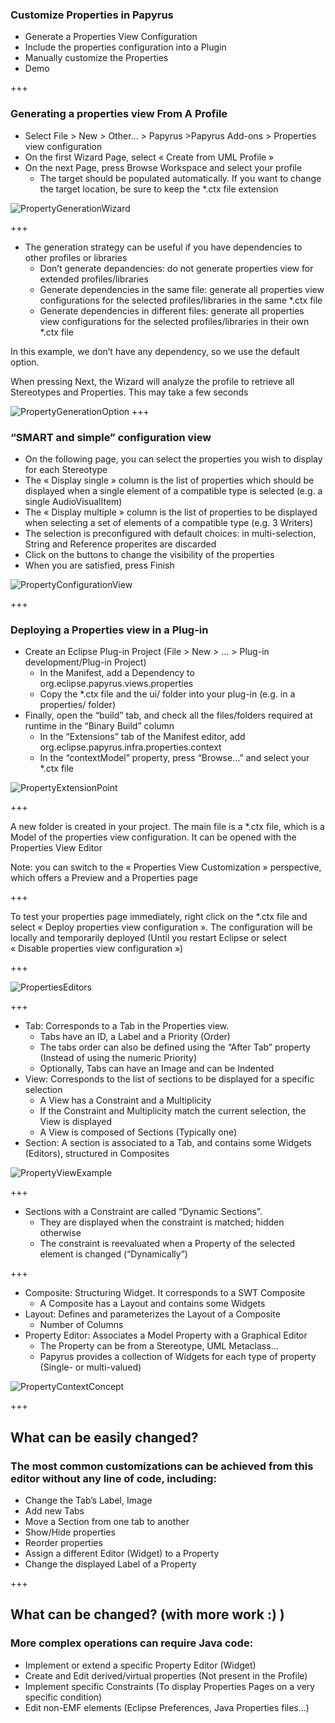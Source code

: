 ### Customize Properties in Papyrus
* Generate a Properties View Configuration
* Include the properties configuration into a Plugin
* Manually customize the Properties
* Demo

+++
### Generating a properties view From A Profile

* Select File > New > Other… > Papyrus >Papyrus Add-ons > Properties view configuration
* On the first Wizard Page, select « Create from UML Profile »
* On the next Page, press Browse Workspace and select your profile
  * The target should be populated automatically. If you want to change the target location, be sure to keep the *.ctx file extension

![PropertyGenerationWizard](/org.eclipse.papyrus.training.library.properties/doc/PropertyGenerationWizard.png) 

+++
* The generation strategy can be useful if you have dependencies to other profiles or libraries
  * Don’t generate depandencies: do not generate properties view for extended profiles/libraries
  * Generate dependencies in the same file: generate all properties view configurations for the selected profiles/libraries in the same *.ctx file
  * Generate dependencies in different files: generate all properties view configurations for the selected profiles/libraries in their own *.ctx file

In this example, we don’t have any dependency, so we use the default option.
 
When pressing Next, the Wizard will analyze the profile to retrieve all Stereotypes and Properties. This may take a few seconds

![PropertyGenerationOption](/org.eclipse.papyrus.training.library.properties/doc/PropertyGenerationOption.png) 
+++
### “SMART and simple” configuration view
* On the following page, you can select the properties you wish to display for each Stereotype
* The « Display single » column is the list of properties which should be displayed when a single element of a compatible type is selected (e.g. a single AudioVisualItem)
* The « Display multiple » column is the list of properties to be displayed when selecting a set of elements of a compatible type (e.g. 3 Writers)
* The selection is preconfigured with default choices: in multi-selection, String and Reference properites are discarded
* Click on the buttons to change the visibility of the properties
* When you are satisfied, press Finish

![PropertyConfigurationView](/org.eclipse.papyrus.training.library.properties/doc/PropertyConfigurationView.png) 

+++
### Deploying a Properties view in a Plug-in
* Create an Eclipse Plug-in Project (File > New > … > Plug-in development/Plug-in Project)
  * In the Manifest, add a Dependency to org.eclipse.papyrus.views.properties
  * Copy the *.ctx file and the ui/ folder into your plug-in (e.g. in a properties/ folder)
* Finally, open the “build” tab, and check all the files/folders required at runtime in the “Binary Build” column
  * In the “Extensions” tab of the Manifest editor, add org.eclipse.papyrus.infra.properties.context
  * In the “contextModel” property, press “Browse…” and select your *.ctx file

![PropertyExtensionPoint](/org.eclipse.papyrus.training.library.properties/doc/PropertyExtensionPoint.png) 

+++

A new folder is created in your project. The main file is a *.ctx file, which is a Model of the properties view configuration. It can be opened with the Properties View Editor

Note: you can switch to the « Properties View Customization » perspective, which offers a Preview and a Properties page

+++

To test your properties page immediately, right click on the *.ctx file and select « Deploy properties view configuration ». The configuration will be locally and temporarily deployed (Until you restart Eclipse or select « Disable properties view configuration »)


+++

![PropertiesEditors](/org.eclipse.papyrus.training.library.properties/doc/PropertiesEditors.png) 

+++

* Tab: Corresponds to a Tab in the Properties view.
  * Tabs have an ID, a Label and a Priority (Order)
  * The tabs order can also be defined using the “After Tab” property (Instead of using the numeric Priority)
  * Optionally, Tabs can have an Image and can be Indented
* View: Corresponds to the list of sections to be displayed for a specific selection
  * A View has a Constraint and a Multiplicity
  * If the Constraint and Multiplicity match the current selection, the View is displayed
  * A View is composed of Sections (Typically one)
* Section: A section is associated to a Tab, and contains some Widgets (Editors), structured in Composites

![PropertyViewExample](/org.eclipse.papyrus.training.library.properties/doc/PropertyViewExample.png) 

+++

* Sections with a Constraint are called “Dynamic Sections”. 
  * They are displayed when the constraint is matched; hidden otherwise
  * The constraint is reevaluated when a Property of the selected element is changed (“Dynamically”)


+++

* Composite: Structuring Widget. It corresponds to a SWT Composite
  * A Composite has a Layout and contains some Widgets
* Layout: Defines and parameterizes the Layout of a Composite
  * Number of Columns
* Property Editor: Associates a Model Property with a Graphical Editor
  * The Property can be from a Stereotype, UML Metaclass…
  * Papyrus provides a collection of Widgets for each type of property (Single- or multi-valued)

![PropertyContextConcept](/org.eclipse.papyrus.training.library.properties/doc/PropertyContextConcept.png) 

+++
## What can be easily changed?
### The most common customizations can be achieved from this editor without any line of code, including:
* Change the Tab’s Label, Image
* Add new Tabs
* Move a Section from one tab to another
* Show/Hide properties
* Reorder properties
* Assign a different Editor (Widget) to a Property
* Change the displayed Label of a Property

+++
## What can be changed? (with more work :) )

### More complex operations can require Java code:
* Implement or extend a specific Property Editor (Widget)
* Create and Edit derived/virtual properties (Not present in the Profile)
* Implement specific Constraints (To display Properties Pages on a very specific condition)
* Edit non-EMF elements (Eclipse Preferences, Java Properties files…)

